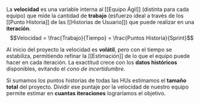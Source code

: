 La **velocidad** es una variable interna al [[Equipo Ágil]] (distinta para cada equipo) que mide la cantidad de **trabajo** (esfuerzo ideal a través de los [[Punto Historia]] de las [[Historias de Usuario]]) que puede realizar en una **iteración**.
$$Velocidad = \frac{Trabajo}{Tiempo} = \frac{Puntos Historia}{Sprint}$$

Al inicio del proyecto la velocidad es **volátil**, pero con el tiempo se estabiliza, permitiendo refinar la [[Estimación]] de lo que el equipo puede hacer en cada iteración. La exactitud crece con los **datos históricos** disponibles, evitando el *cono de incertidumbre*.

Si sumamos los puntos historias de todas las HUs estimamos el **tamaño total** del proyecto. Dividir ese puntaje por la velocidad de nuestro equipo permite estimar en **cuantas iteraciones** lograríamos el objetivo.
